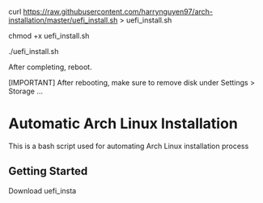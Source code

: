 curl https://raw.githubusercontent.com/harrynguyen97/arch-installation/master/uefi_install.sh > uefi_install.sh

chmod +x uefi_install.sh

./uefi_install.sh

After completing, reboot.

[IMPORTANT] After rebooting, make sure to remove disk under Settings > Storage ...

# Automatic Arch Linux Installation

This is a bash script used for automating Arch Linux installation process

## Getting Started

Download uefi_insta